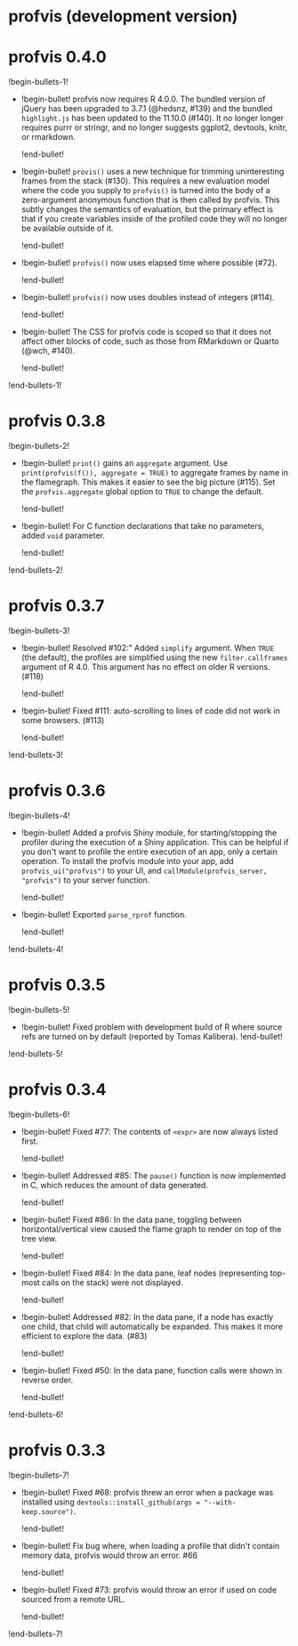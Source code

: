 # profvis (development version)

# profvis 0.4.0

!begin-bullets-1!

-   !begin-bullet!
    profvis now requires R 4.0.0. The bundled version of jQuery has been
    upgraded to 3.7.1 (@hedsnz, #139) and the bundled `highlight.js` has
    been updated to the 11.10.0 (#140). It no longer longer requires
    purrr or stringr, and no longer suggests ggplot2, devtools, knitr,
    or rmarkdown.

    !end-bullet!
-   !begin-bullet!
    `provis()` uses a new technique for trimming uninteresting frames
    from the stack (#130). This requires a new evaluation model where
    the code you supply to `profvis()` is turned into the body of a
    zero-argument anonymous function that is then called by profvis.
    This subtly changes the semantics of evaluation, but the primary
    effect is that if you create variables inside of the profiled code
    they will no longer be available outside of it.

    !end-bullet!
-   !begin-bullet!
    `profvis()` now uses elapsed time where possible (#72).

    !end-bullet!
-   !begin-bullet!
    `profvis()` now uses doubles instead of integers (#114).

    !end-bullet!
-   !begin-bullet!
    The CSS for profvis code is scoped so that it does not affect other
    blocks of code, such as those from RMarkdown or Quarto (@wch, #140).

    !end-bullet!

!end-bullets-1!

# profvis 0.3.8

!begin-bullets-2!

-   !begin-bullet!
    `print()` gains an `aggregate` argument. Use
    `print(profvis(f()), aggregate = TRUE)` to aggregate frames by name
    in the flamegraph. This makes it easier to see the big picture
    (#115). Set the `profvis.aggregate` global option to `TRUE` to
    change the default.

    !end-bullet!
-   !begin-bullet!
    For C function declarations that take no parameters, added `void`
    parameter.

    !end-bullet!

!end-bullets-2!

# profvis 0.3.7

!begin-bullets-3!

-   !begin-bullet!
    Resolved #102:" Added `simplify` argument. When `TRUE` (the
    default), the profiles are simplified using the new
    `filter.callframes` argument of R 4.0. This argument has no effect
    on older R versions. (#118)

    !end-bullet!
-   !begin-bullet!
    Fixed #111: auto-scrolling to lines of code did not work in some
    browsers. (#113)

    !end-bullet!

!end-bullets-3!

# profvis 0.3.6

!begin-bullets-4!

-   !begin-bullet!
    Added a profvis Shiny module, for starting/stopping the profiler
    during the execution of a Shiny application. This can be helpful if
    you don't want to profile the entire execution of an app, only a
    certain operation. To install the profvis module into your app, add
    `profvis_ui("profvis")` to your UI, and
    `callModule(profvis_server, "profvis")` to your server function.

    !end-bullet!
-   !begin-bullet!
    Exported `parse_rprof` function.

    !end-bullet!

!end-bullets-4!

# profvis 0.3.5

!begin-bullets-5!

-   !begin-bullet!
    Fixed problem with development build of R where source refs are
    turned on by default (reported by Tomas Kalibera).
    !end-bullet!

!end-bullets-5!

# profvis 0.3.4

!begin-bullets-6!

-   !begin-bullet!
    Fixed #77: The contents of `<expr>` are now always listed first.

    !end-bullet!
-   !begin-bullet!
    Addressed #85: The `pause()` function is now implemented in C, which
    reduces the amount of data generated.

    !end-bullet!
-   !begin-bullet!
    Fixed #86: In the data pane, toggling between horizontal/vertical
    view caused the flame graph to render on top of the tree view.

    !end-bullet!
-   !begin-bullet!
    Fixed #84: In the data pane, leaf nodes (representing top-most calls
    on the stack) were not displayed.

    !end-bullet!
-   !begin-bullet!
    Addressed #82: In the data pane, if a node has exactly one child,
    that child will automatically be expanded. This makes it more
    efficient to explore the data. (#83)

    !end-bullet!
-   !begin-bullet!
    Fixed #50: In the data pane, function calls were shown in reverse
    order.

    !end-bullet!

!end-bullets-6!

# profvis 0.3.3

!begin-bullets-7!

-   !begin-bullet!
    Fixed #68: profvis threw an error when a package was installed using
    `devtools::install_github(args = "--with-keep.source")`.

    !end-bullet!
-   !begin-bullet!
    Fix bug where, when loading a profile that didn't contain memory
    data, profvis would throw an error. #66

    !end-bullet!
-   !begin-bullet!
    Fixed #73: profvis would throw an error if used on code sourced from
    a remote URL.

    !end-bullet!

!end-bullets-7!
